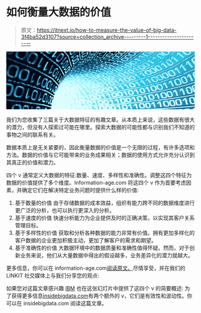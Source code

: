 # 如何衡量大数据的价值

> 原文：<https://itnext.io/how-to-measure-the-value-of-big-data-3f4ba52d3107?source=collection_archive---------1----------------------->

![](img/c3f2c98b3fad0c2fc611c4610de70a26.png)

我们为您收集了三篇关于大数据特征的有趣文章。从本质上来说，这些数据有很大的潜力，但没有人探索过可能在哪里。探索大数据的可能性都与识别我们不知道的事物之间的联系有关。

数据本质上是无关紧要的，因此衡量数据的价值是一个无限的过程，有许多选项和方法。数据的价值与它可能带来的业务成果相关；数据的使用方式允许充分认识到其真正的价值和潜力。

四个 v 通常定义大数据的特征:数量、速度、多样性和准确性。调整这四个特征为数据的价值提供了多个维度。Information-age.com 将这四个 v 作为首要考虑因素，并确定它们在解决特定业务问题时提供什么样的价值:

1.  基于数量的价值
    由于存储数据的成本效益，组织有能力跨不同的数据维度进行更广泛的分析，也可以执行更深入的分析。
2.  基于速度的价值
    快速分析能力为企业提供及时的正确决策，以实现其客户关系管理目标。
3.  基于多样性的价值
    获取和分析各种数据的能力非常有价值。拥有更加多样化的客户数据的企业更加积极主动，更加了解客户的需求和期望。
4.  基于准确性的价值
    大数据环境中的数据质量和准确性值得怀疑。然而，对于创新业务来说，他们从大量数据中得出的假设越多，业务差异化的潜力就越大。

更多信息，你可以在 information-age.com[阅读原文。](http://www.information-age.com/it-management/strategy-and-innovation/123460041/how-measure-value-big-data)尽情享受，并在我们的 LINKIT 社交媒体上与我们分享您的观点:

如果您对这篇文章感兴趣 [IBM](http://www.ibmbigdatahub.com/infographic/four-vs-big-data) 也在这张幻灯片中提供了这四个 v 的简要概述:
为了获得更多信息[insidebigdata.com](http://insidebigdata.com/2013/09/12/beyond-volume-variety-velocity-issue-big-data-veracity/)有两个额外的 v，它们是有效性和波动性。你可以在 insidebigdata.com 阅读这篇文章。